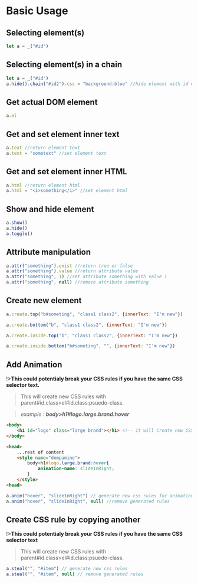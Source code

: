 # Basic Usage

## Selecting element(s)
```javascript
let a = _("#id")
```

## Selecting element(s) in a chain
```javascript
let a = _("#id")
a.hide().chain("#id2").css = "background:blue" //hide element with id #id set background of element with id #id2
```

## Get actual DOM element
```javascript
a.el
```


## Get and set element inner text
```javascript
a.text //return element text
a.text = "sometext" //set element text
```

## Get and set element inner HTML
```javascript
a.html //return element html
a.html = "<i>something</i>" //set element html
```

## Show and hide element
```javascript
a.show()
a.hide()
a.toggle()
```

## Attribute manipulation

```javascript
a.attr("something").exist //return true or false
a.attr("something").value //return attribute value
a.attr("something", 1) //set attribute something with value 1
a.attr("something", null) //remove attribute something
```

## Create new element
```javascript
a.create.top("b#someting", "class1 class2", {innerText: "I'm new"})

a.create.bottom("b", "class1 class2", {innerText: "I'm new"})

a.create.inside.top("b", "class1 class2", {innerText: "I'm new"})

a.create.inside.bottom("b#someting", "", {innerText: "I'm new"})
```


## Add Animation

!>**This could potentialy break your CSS rules if you have the same CSS selector text.**
<br>
>This will create new CSS rules with parent#id.class>el#id.class:psuedo-class.

>*example* : ***body>h1#logo.large.brand:hover***
```HTML
<body>
    <h1 id="logo" class="large brand"></h1> <!-- it will Create new CSS rule for this element by creating new style tag-->
</body>
```

```HTML
<head>
    ...rest of content
    <style name="dompamine">
        body>h1#logo.large.brand:hover{
            animation-name: slideInRight;
        }
    </style>
<head>
```


```javascript
a.anim("hover", "slideInRight") // generate new css rules for animation
a.anim("hover", "slideInRight", null) //remove generated rules 
```

## Create CSS rule by copying another

!>**This could potentialy break your CSS rules if you have the same CSS selector text**
<br>
>This will create new CSS rules with parent#id.class>el#id.class:psuedo-class.

```javascript
a.steal("", "#item") // generate new css rules
a.steal("", "#item", null) // remove generated rules
```